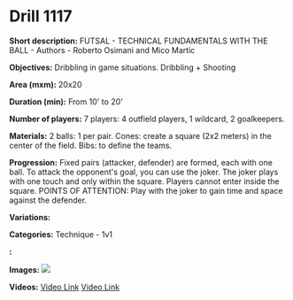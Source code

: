 # Drill 1117

**Short description:**
FUTSAL - TECHNICAL FUNDAMENTALS WITH THE BALL - Authors - Roberto Osimani and Mico Martic

**Objectives:**
Dribbling in game situations. Dribbling + Shooting

**Area (mxm):**
20x20

**Duration (min):**
From 10' to 20'

**Number of players:**
7 players: 4 outfield players, 1 wildcard, 2 goalkeepers.

**Materials:**
2 balls: 1 per pair. Cones: create a square (2x2 meters) in the center of the field. Bibs: to define the teams.

**Progression:**
Fixed pairs (attacker, defender) are formed, each with one ball. To attack the opponent's goal, you can use the joker. The joker plays with one touch and only within the square. Players cannot enter inside the square. POINTS OF ATTENTION: Play with the joker to gain time and space against the defender.

**Variations:**


**Categories:**
Technique - 1v1

**:**


**Images:**
![](https://www.coachingfutsal.com/\images\5936d77dc0b052477d436c9c71c844a3f9d62751d9a8fe94f8bf8d4761ac9ad71284369a70855457037eeaaf731247b502efb57cc4001f8c6473099ab85cc81c52c1e8a76cee8.jpg)

**Videos:**
[Video Link](https://www.youtube.com/embed/IHUAzjxyfZM)
[Video Link](https://www.youtube.com/embed/cqgtzwyrB1U)

